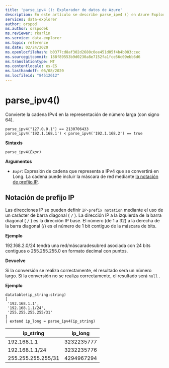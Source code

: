 ```yaml
---
title: 'parse_ipv4 (): Explorador de datos de Azure'
description: En este artículo se describe parse_ipv4 () en Azure Explorador de datos.
services: data-explorer
author: orspod
ms.author: orspodek
ms.reviewer: rkarlin
ms.service: data-explorer
ms.topic: reference
ms.date: 02/24/2020
ms.openlocfilehash: b0377cd8af302d2680c0ee451d05f4b4b083ccec
ms.sourcegitcommit: 188f89553b9d0230a8e7152fa1fce56c09ebb6d6
ms.translationtype: MT
ms.contentlocale: es-ES
ms.lasthandoff: 06/08/2020
ms.locfileid: "84512612"
---
```

# <a name="parse_ipv4"></a>parse_ipv4()

Convierte la cadena IPv4 en la representación de número larga (con signo 64).

```kusto
parse_ipv4("127.0.0.1") == 2130706433
parse_ipv4('192.1.168.1') < parse_ipv4('192.1.168.2') == true
```

**Sintaxis**

`parse_ipv4(`*`Expr`*`)`

**Argumentos**

* *`Expr`*: Expresión de cadena que representa a IPv4 que se convertirá en Long. La cadena puede incluir la máscara de red mediante [la notación de prefijo IP](#ip-prefix-notation).

## <a name="ip-prefix-notation"></a>Notación de prefijo IP

Las direcciones IP se pueden definir `IP-prefix notation` mediante el uso de un carácter de barra diagonal ( `/` ).
La dirección IP a la izquierda de la barra diagonal ( `/` ) es la dirección IP base. El número (de 1 a 32) a la derecha de la barra diagonal (/) es el número de 1 bit contiguo de la máscara de bits.

**Ejemplo**

192.168.2.0/24 tendrá una red/máscaradesubred asociada con 24 bits contiguos o 255.255.255.0 en formato decimal con puntos.

**Devuelve**

Si la conversión se realiza correctamente, el resultado será un número largo.
Si la conversión no se realiza correctamente, el resultado será `null` .
 
**Ejemplo**

<!-- csl: https://help.kusto.windows.net/Samples -->
```kusto
datatable(ip_string:string)
[
 '192.168.1.1',
 '192.168.1.1/24',
 '255.255.255.255/31'
]
| extend ip_long = parse_ipv4(ip_string)
```

|ip_string|ip_long|
|---|---|
|192.168.1.1|3232235777|
|192.168.1.1/24|3232235776|
|255.255.255.255/31|4294967294|
